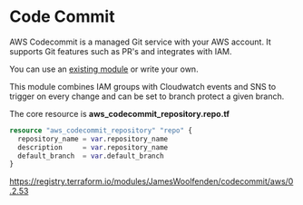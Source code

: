 # Code Commit

AWS Codecommit is a managed Git service with your AWS account. It supports Git features such as PR's and integrates with IAM.

You can use an [existing module](https://github.com/JamesWoolfenden/terraform-aws-codecommit) or write your own.

This module combines IAM groups with Cloudwatch events and SNS to trigger on every change and can be set to branch protect a given branch.

The core resource is **aws_codecommit_repository.repo.tf**

``` terraform
resource "aws_codecommit_repository" "repo" {
  repository_name = var.repository_name
  description     = var.repository_name
  default_branch  = var.default_branch
}
```

<https://registry.terraform.io/modules/JamesWoolfenden/codecommit/aws/0.2.53>
